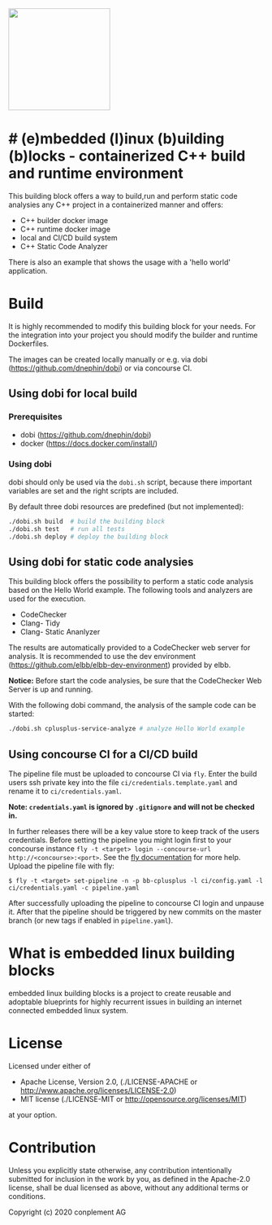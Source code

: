 <img src="https://raw.githubusercontent.com/elbb/bb-buildingblock/master/.assets/logo.png" height="200">

# # (e)mbedded (l)inux (b)uilding (b)locks - containerized C++ build and runtime environment

This building block offers a way to build,run and perform static code analysies any C++ project in a containerized manner and offers:

-   C++ builder docker image
-   C++ runtime docker image
-   local and CI/CD build system
-   C++ Static Code Analyzer

There is also an example that shows the usage with a 'hello world' application.

# Build

It is highly recommended to modify this building block for your needs. For the integration
into your project you should modify the builder and runtime Dockerfiles. 

The images can be created locally manually or e.g. via dobi (<https://github.com/dnephin/dobi>) or via concourse CI.

## Using dobi for local build

### Prerequisites

-   dobi (<https://github.com/dnephin/dobi>)
-   docker (<https://docs.docker.com/install/>)

### Using dobi

dobi should only be used via the `dobi.sh` script, because there important variables are set and the right scripts are included.

By default three dobi resources are predefined (but not implemented):

```sh
./dobi.sh build  # build the building block
./dobi.sh test   # run all tests
./dobi.sh deploy # deploy the building block
```

## Using dobi for static code analysies

This building block offers the possibility to perform a static code analysis based on the Hello World example. The following tools and analyzers are used for the execution.

- CodeChecker
- Clang- Tidy
- Clang- Static Ananlyzer

The results are automatically provided to a CodeChecker web server for analysis. It is recommended to use the dev environment (<https://github.com/elbb/elbb-dev-environment>) provided by elbb.

**Notice:** Before start the code analysies, be sure that the CodeChecker Web Server is up and running.

With the following dobi command, the analysis of the sample code can be started:

```sh
./dobi.sh cplusplus-service-analyze # analyze Hello World example
```


## Using concourse CI for a CI/CD build

The pipeline file must be uploaded to concourse CI via `fly`. 
Enter the build users ssh private key into the file `ci/credentials.template.yaml` and rename it to `ci/credentials.yaml`. 

**Note: `credentials.yaml` is ignored by `.gitignore` and will not be checked in.**

In further releases there will be a key value store to keep track of the users credentials.
Before setting the pipeline you might login first to your concourse instance `fly -t <target> login --concourse-url http://<concourse>:<port>`. See the [fly documentation](https://concourse-ci.org/fly.html) for more help.
Upload the pipeline file with fly:

    $ fly -t <target> set-pipeline -n -p bb-cplusplus -l ci/config.yaml -l ci/credentials.yaml -c pipeline.yaml

After successfully uploading the pipeline to concourse CI login and unpause it. After that the pipeline should be triggered by new commits on the master branch (or new tags if enabled in `pipeline.yaml`).

# What is embedded linux building blocks

embedded linux building blocks is a project to create reusable and
adoptable blueprints for highly recurrent issues in building an internet
connected embedded linux system.

# License

Licensed under either of

-   Apache License, Version 2.0, (./LICENSE-APACHE or <http://www.apache.org/licenses/LICENSE-2.0>)
-   MIT license (./LICENSE-MIT or <http://opensource.org/licenses/MIT>)

at your option.

# Contribution

Unless you explicitly state otherwise, any contribution intentionally
submitted for inclusion in the work by you, as defined in the Apache-2.0
license, shall be dual licensed as above, without any additional terms or
conditions.

Copyright (c) 2020 conplement AG

